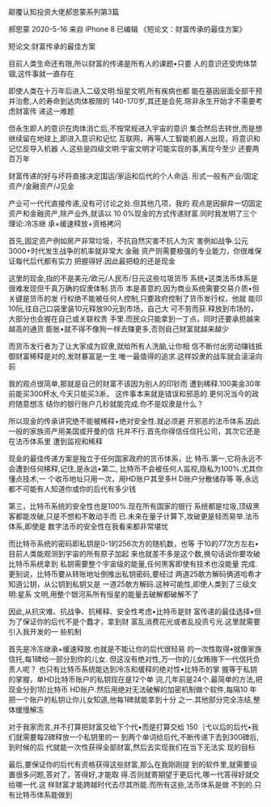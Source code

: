 颠覆认知投资大佬郝思蒙系列第3篇

郝思蒙 2020-5-16 来自 iPhone 8 已编辑 《短论文：财富传承的最佳方案》

﻿短论文:财富传承的最佳方案

目前人类生命还有限,所以财富的传递是所有人的课题•只要 人的意识还受肉体禁锢,这件事就一直存在

即使人类在十万年后进入二级文明:恒星文明,所有疾病也都 能在基因层面全部干预并治愈,人的寿命到达肉体极限的 140-170岁,其还是会死.除非永生开始才不需要考虑财富传 递这一难题

但永生即人的意识在肉体消亡后,不按常规进入宇宙的意识 集合然后去转世,而是想继续留在地球上,即进入意识和记忆 互联网，再等人工智能机器人出现，将意识和记忆反导入机器 人.这些是四级文明:宇宙文明才可能实现的事,离现今至少 还要两百万年

财富传递的好与坏将直接决定国运/家运和后代的个人命运. 形式一般有产业/固定资产/金融资产/J见金

产业可一代代直接传递,没有可讨论之处.但其他几项，我的 观点是因摒弃一切固定资产和金融资产,除产业外,就该以 10 0%现金的方式传递财富.同时我发明了三个理论:冷冻继 承+缓速释放+资格拷问

首先,固定资产例如房产非常垃圾，不抗自然灾害不抗人为灾 害例如战争.公元3000+时代发生战争的机率就非常大.金融 资产则需要极强的专业能力，你很难保证每代后代都有实力 把握得好.因此最把稳的还是现金

这里的现金,指的不是美元/欧元/人民币/日元这些垃圾货币 系统•这类法币体系是很难发现但千真万确的奴隶体制.货币 本是善意的,因为商业系统需要交易介质•但关键是货币的发 行权绝不能被任何人控制,只要政府控制了货币发行权，他就 能印10阮,往自己口袋里装10元释放90元到市场，自己大 可不劳而获.释放到市场的，大部分也会握在自己或关联权贵 手里.而民众只能拿到一丁点，同时还要承担越来越高的通货 膨胀•就不得不像狗一样去赚更多,否则自己财富就越来越少

而货币发行者为了让大家成为奴隶,就给所有人洗脑,让你相 信不断付出劳动赚钱抵御财富稀释是对的,发财暴富是一生 唯一最值得的追求.这样奴隶的战车就会滚滚向前

我的观点很简单,那就是自己的财富不该因为别人的印钞而 遭到稀释.100美金30年前能买300杯水,今天只能买3淅， 这件事本来就是错误和邪恶的.更何况当今的政府随意想冻 结你的银行账户几秒就能完成.你不是奴隶是什么？

所以现金的传承讲究绝不能被稀释+绝对安全性.就必须避 开邪恶的法币体系.因此一般的家族资产用美国或开曼的信 托并不行.首先你得信任信托公司，其次它还是在法币体系里 遭到监视和稀释

现金的最佳传递方案是独立于任何国家政府的货币体系，比 特币.第一,它将永远不会遭到任何稀释,记住,是永远•第二, 比特币不会被任何人监视,隐私为100%.尤其你懂点技术,一 个收币地址只用一次，用HD账户其至多H D账户分散储存等 等,永远都不可能有人知道你或你的后代有多少钱

第三，比特币系统的安全性也是100%.现在所有国家的银行 系统都是垃圾,顶级黑客都能攻破,只是不想和不敢动手而 已.未来在量子计算下,攻破更是轻而易举.法币体系,即使是 数字法币的安全性在我看来都非常堪忧

而比特币系统的密码即私钥是0-1的256次方的随机数，也等 于10的77次方左右•目前人类能观测到宇宙的所有原子加起 来也就差不多是这个数,换句话说你要攻破比特币系统拿到 私钥需要整个宇宙级的能量,任何黑客即使有技术也没能量 完成.更别说，比特币要从转账地址倒推出私钥密码,要经过 两道25欹方解码俩道哈希才知道公钥，从公钥到私钥又是 一道25欹方解码.这种可能性,即使人类到了三级文明:星系 文明,用整个银河系所有恒星的能量去破解都破解不了

因此,从抗灾难、抗战争、抗稀释、安全性考虑•比特币是财 富传递的最佳选择•但为了保证你的后代不是个蠢才，拿到财 富乱消费花光或者乱投资亏光.这里就需要引入我开发的一 些机制

首先是冷冻继承+缓速释放.也就是不能让你的后代很轻易 的一次性取得•就像家族信托,每1碑给一部分到你的儿女. 但这没有绝对性,万一你的儿女贿赂下一代信托负责人呢？ 也只有比特币系统能达到冷冻和缓释的绝对性•比特币的掌 握等于私钥的掌握，单HD比特币账户的私钥现在是12个单 词,几年前是24个.最简单的方法,把现金分到1阶比特币 HD账户.然后用绝对无法破解的加密机制做个软件,每隔10 年把一个账户的私钥让你儿女知道,他每1碑就能拿到十分 之一.其他部分完全冻结,整体缓慢解冻

对于我家而言,并不打算把财富交给下个代•而是打算交给 150｛弋以后的后代•我们就需要每2碑释放一个私钥里的一 到两个单词给后代,不断传递下去到300碑后,到时候的后 代就能一次性获得全部财富,然后去实现我们在当下无法实 现的目标

最后,要保证你的后代有资格获得这些财富,那么在我刚刚提 到的软件里,就需要设置很多问题,答对了，答得好,才能取 得.否则就寄期望于更后代,哪一代答得好就交给哪一代.这 样财富才能跨越时代去尽其所能.而所有这些,法币体系是做 不到的.只有比特币体系能做到

